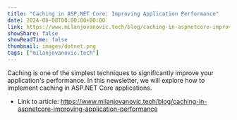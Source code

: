 ```yaml
---
title: "Caching in ASP.NET Core: Improving Application Performance"
date: 2024-06-08T00:00:00+00:00
link: https://www.milanjovanovic.tech/blog/caching-in-aspnetcore-improving-application-performance
showShare: false
showReadTime: false
thumbnail: images/dotnet.png
tags: ["milanjovanovic.tech"]
---
```

Caching is one of the simplest techniques to significantly improve your application's performance. In this newsletter, we will explore how to implement caching in ASP.NET Core applications.

- Link to article: https://www.milanjovanovic.tech/blog/caching-in-aspnetcore-improving-application-performance